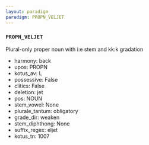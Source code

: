 ```yaml
---
layout: paradigm
paradigm: PROPN_VELJET
---
```

### ` PROPN_VELJET `

Plural-only proper noun with i:e stem and kk:k gradation
* harmony: back
* upos: PROPN
* kotus_av: L
* possessive: False
* clitics: False
* deletion: jet
* pos: NOUN
* stem_vowel: None
* plurale_tantum: obligatory
* grade_dir: weaken
* stem_diphthong: None
* suffix_regex: eljet
* kotus_tn: 1007
